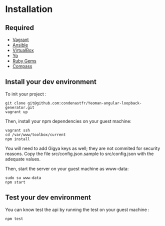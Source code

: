 Installation
============

Required
--------

* [Vagrant](https://www.vagrantup.com/)
* [Ansible](http://www.ansible.com/)
* [VirtualBox](https://www.virtualbox.org/)
* [Yo](http://yeoman.io/)
* [Ruby Gems](https://rubygems.org/)
* [Compass](https://rubygems.org/gems/compass/)


Install your dev environment
----------------------------

To init your project :

    git clone git@github.com:condenastfr/Yeoman-angular-loopback-generator.git
    vagrant up
    
Then, install your npm dependencies on your guest machine:

    vagrant ssh
    cd /var/www/toolbox/current
    npm install

You will need to add Gigya keys as well; they are not commited for security reasons. Copy the file src/config.json.sample to src/config.json with the adequate values.

Then, start the server on your guest machine as www-data:

    sudo su www-data
    npm start

Test your dev environment
-------------------------
    
You can know test the api by running the test on your guest machine :

    npm test
